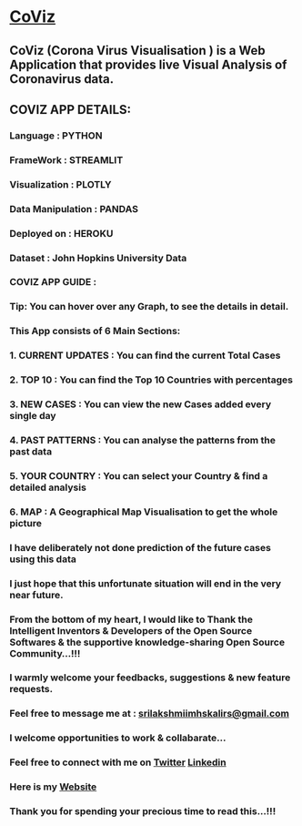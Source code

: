# [CoViz](https://co-viz.herokuapp.com/)

## CoViz (Corona Virus Visualisation ) is a Web Application that provides live Visual Analysis of Coronavirus data.

## COVIZ APP DETAILS:

### Language : PYTHON

### FrameWork : STREAMLIT

### Visualization : PLOTLY

### Data Manipulation : PANDAS

### Deployed on : HEROKU

### Dataset :  John Hopkins University Data

### COVIZ APP GUIDE :

### Tip: You can hover over any Graph, to see the details in detail.

### This App consists of 6 Main Sections:

### 1. CURRENT UPDATES : You can find the current Total Cases 

### 2. TOP 10 : You can find the Top 10 Countries with percentages

### 3. NEW CASES : You can view the new Cases added every single day

### 4. PAST PATTERNS : You can analyse the patterns from the past data

### 5. YOUR COUNTRY : You can select your Country & find a detailed analysis

### 6. MAP : A Geographical Map Visualisation to get the whole picture 

### I have deliberately not done prediction of the future cases using this data 

### I just hope that this unfortunate situation will end in the very near future.

### From the bottom of my heart, I would like to Thank the Intelligent Inventors & Developers of the Open Source Softwares & the supportive knowledge-sharing Open Source Community…!!!

### I warmly welcome your feedbacks, suggestions & new feature requests.

### Feel free to message me at : srilakshmiimhskalirs@gmail.com

### I welcome opportunities to work & collabarate...

### Feel free to connect with me on [Twitter](https://twitter.com/iamsrilakshmi) [Linkedin](https://www.linkedin.com/in/iamsrilakshmi) 

### Here is my [Website](https://sites.google.com/view/srilakshmi/)

### Thank you for spending your precious time to read this...!!!
